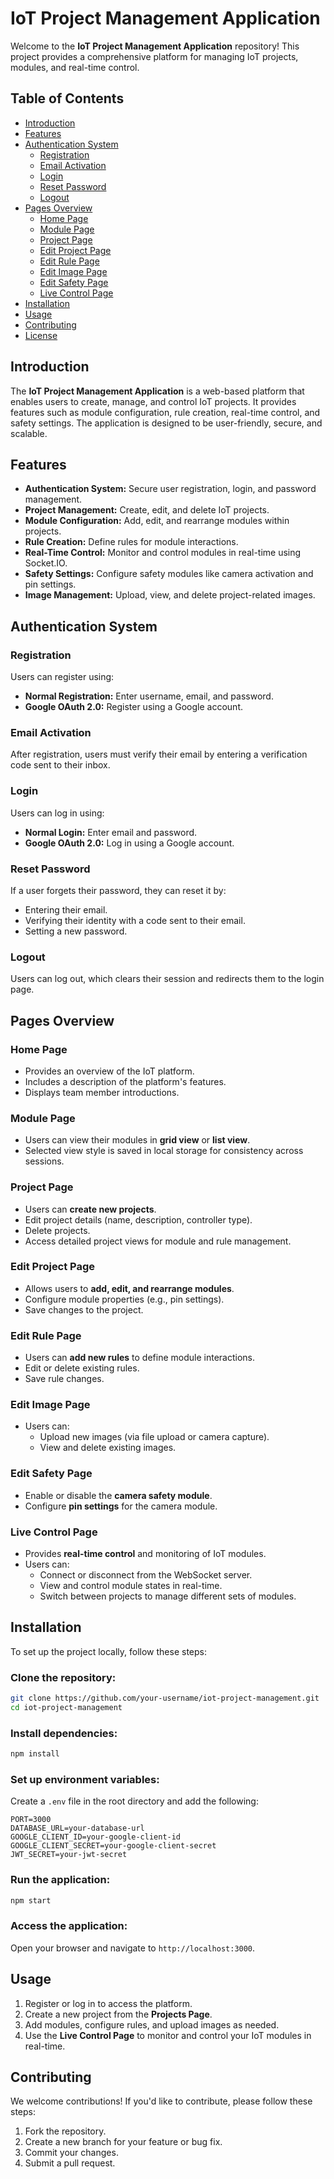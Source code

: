 # IoT Project Management Application

Welcome to the **IoT Project Management Application** repository! This project provides a comprehensive platform for managing IoT projects, modules, and real-time control.

## Table of Contents

- [Introduction](#introduction)
- [Features](#features)
- [Authentication System](#authentication-system)
  - [Registration](#registration)
  - [Email Activation](#email-activation)
  - [Login](#login)
  - [Reset Password](#reset-password)
  - [Logout](#logout)
- [Pages Overview](#pages-overview)
  - [Home Page](#home-page)
  - [Module Page](#module-page)
  - [Project Page](#project-page)
  - [Edit Project Page](#edit-project-page)
  - [Edit Rule Page](#edit-rule-page)
  - [Edit Image Page](#edit-image-page)
  - [Edit Safety Page](#edit-safety-page)
  - [Live Control Page](#live-control-page)
- [Installation](#installation)
- [Usage](#usage)
- [Contributing](#contributing)
- [License](#license)

## Introduction

The **IoT Project Management Application** is a web-based platform that enables users to create, manage, and control IoT projects. It provides features such as module configuration, rule creation, real-time control, and safety settings. The application is designed to be user-friendly, secure, and scalable.

## Features

- **Authentication System:** Secure user registration, login, and password management.
- **Project Management:** Create, edit, and delete IoT projects.
- **Module Configuration:** Add, edit, and rearrange modules within projects.
- **Rule Creation:** Define rules for module interactions.
- **Real-Time Control:** Monitor and control modules in real-time using Socket.IO.
- **Safety Settings:** Configure safety modules like camera activation and pin settings.
- **Image Management:** Upload, view, and delete project-related images.

## Authentication System

### Registration

Users can register using:

- **Normal Registration:** Enter username, email, and password.
- **Google OAuth 2.0:** Register using a Google account.

### Email Activation

After registration, users must verify their email by entering a verification code sent to their inbox.

### Login

Users can log in using:

- **Normal Login:** Enter email and password.
- **Google OAuth 2.0:** Log in using a Google account.

### Reset Password

If a user forgets their password, they can reset it by:

- Entering their email.
- Verifying their identity with a code sent to their email.
- Setting a new password.

### Logout

Users can log out, which clears their session and redirects them to the login page.

## Pages Overview

### Home Page

- Provides an overview of the IoT platform.
- Includes a description of the platform's features.
- Displays team member introductions.

### Module Page

- Users can view their modules in **grid view** or **list view**.
- Selected view style is saved in local storage for consistency across sessions.

### Project Page

- Users can **create new projects**.
- Edit project details (name, description, controller type).
- Delete projects.
- Access detailed project views for module and rule management.

### Edit Project Page

- Allows users to **add, edit, and rearrange modules**.
- Configure module properties (e.g., pin settings).
- Save changes to the project.

### Edit Rule Page

- Users can **add new rules** to define module interactions.
- Edit or delete existing rules.
- Save rule changes.

### Edit Image Page

- Users can:
  - Upload new images (via file upload or camera capture).
  - View and delete existing images.

### Edit Safety Page

- Enable or disable the **camera safety module**.
- Configure **pin settings** for the camera module.

### Live Control Page

- Provides **real-time control** and monitoring of IoT modules.
- Users can:
  - Connect or disconnect from the WebSocket server.
  - View and control module states in real-time.
  - Switch between projects to manage different sets of modules.

## Installation

To set up the project locally, follow these steps:

### Clone the repository:

```bash
git clone https://github.com/your-username/iot-project-management.git
cd iot-project-management
```

### Install dependencies:

```bash
npm install
```

### Set up environment variables:

Create a `.env` file in the root directory and add the following:

```plaintext
PORT=3000
DATABASE_URL=your-database-url
GOOGLE_CLIENT_ID=your-google-client-id
GOOGLE_CLIENT_SECRET=your-google-client-secret
JWT_SECRET=your-jwt-secret
```

### Run the application:

```bash
npm start
```

### Access the application:

Open your browser and navigate to `http://localhost:3000`.

## Usage

1. Register or log in to access the platform.
2. Create a new project from the **Projects Page**.
3. Add modules, configure rules, and upload images as needed.
4. Use the **Live Control Page** to monitor and control your IoT modules in real-time.

## Contributing

We welcome contributions! If you'd like to contribute, please follow these steps:

1. Fork the repository.
2. Create a new branch for your feature or bug fix.
3. Commit your changes.
4. Submit a pull request.
